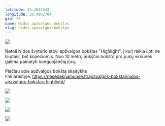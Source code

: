 ```yaml
---
latitude: 55.3043942
longitude: 20.9902704
gid: 26
name: Nidos apžvalgos bokštas
slug: nidos-apzvalgos-bokstas
---
```

![](https://doc-0o-ag-mymaps.googleusercontent.com/untrusted/hostedimage/ihucu48q9m5s1hftel5u85tfdc/nhv36no2180eavicp19mpp04d4/1641717000000/-WPmm_dsOCr8C_2Ftfdhs7CzXYdOD0wc/*/6AIsG_vYSeTFrrIelYp1fJc_6PRA5Cbz4jqNxGRxSt1OgzHkFs0UeI_yiS7h7kCpiI1FJYjylUA5D9ZmJ7_5mF8RMjb40e1O8VMF3xAq7MgXbJ-B2_rPWBnGY623fpYYBVBC3aOh2xJdQdsIlyQThkG_YkQFtn60Um-TI7TeZeDK0jMT50tGubA3HnUeihhj6jg?session=0&fife)  
  
Netoli Nidos švyturio stovi apžvalgos bokštas "Highlight", į kurį reikia lipti ne laiptais, bet kopėčiomis. Nuo 10 metrų aukščio bokšto pro pušų viršūnes galima pamatyti banguojančią jūrą.  
  
Plačiau apie apžvalgos bokštą skaitykite tinklaraštyje: https://nesedeknamuose.lt/apzvalgos-bokstai/nidos-apzvalgos-bokstas-highlight/  
  
![](https://doc-10-ag-mymaps.googleusercontent.com/untrusted/hostedimage/ihucu48q9m5s1hftel5u85tfdc/j47cue8h4qi0vg5ouc2n6c4mvc/1641717000000/-WPmm_dsOCr8C_2Ftfdhs7CzXYdOD0wc/*/6AIsG_vbJuj73JPeMpO3oWBJjGPzzufkNAHlNzXG3Dd0fSavfp3tCVOpc-HiHxzDz6o81pYPGq71E96632R-sQfeDpdtqGyYLbKDHBEVpNZbkU32fLoSTRDRjk14r_Ns2PNb8z4c2ejy5SgDr2iWpUqo9K0RFMCtMxKgggsc0X3ZRz0ovGlQJSaQNFBPcg0UEvA?session=0&fife)  
  
![](https://doc-10-ag-mymaps.googleusercontent.com/untrusted/hostedimage/ihucu48q9m5s1hftel5u85tfdc/0i2gp27m43fm0c9ustamld0p7k/1641717000000/-WPmm_dsOCr8C_2Ftfdhs7CzXYdOD0wc/*/6AIsG_vawtsN6LV-2fEw-XjI6Q0GrTlvch57NQPVaNimM4NXD_fTUc1I-fnddEbdokohhRJ0WdWKwWyMlEAFFF7yitsmspJP5Sw3nvwBtU5kXfBUR3IzC2oz692ca1-m_sesrpTDwaXdGLtHUL1dYm4lkL6aGBtKsqZPPnfGPGzUZMkE4yyL6pIRgNppnRQU9cw?session=0&fife)  
  
![](https://doc-0g-ag-mymaps.googleusercontent.com/untrusted/hostedimage/ihucu48q9m5s1hftel5u85tfdc/gkdrsbnq4lrdbekepe3fvng3t8/1641717000000/-WPmm_dsOCr8C_2Ftfdhs7CzXYdOD0wc/*/6AIsG_vb_Hdfhbs88MuSCg9bhcGRmBuG1L5T1a_jFAUraL3dU8_F4eMyTtS4EkmDq4gwEbEhwU4DVjb4Yk5c7aG2InT0kc4jW3phFYNJW0-yTyt2Jc-rIGbSLTxXv8HZVlKwrOJ9OimKXS9wZqdTVvF9JMupup4hyEi7dFc1Zk8pvOJB6-lRlspZlMEDCkdly6A?session=0&fife)  
  
![](https://doc-0g-ag-mymaps.googleusercontent.com/untrusted/hostedimage/ihucu48q9m5s1hftel5u85tfdc/8kbmoqk0efcu3uv7tkvrioehb4/1641717000000/-WPmm_dsOCr8C_2Ftfdhs7CzXYdOD0wc/*/6AIsG_vbTqxwQhZyTVL8ANwD_r7K7F9Wzlg42OGAuznA2gDPoMDVdKN_Rt_FhOZnvzhxahia-rBIifWu-y2x7V_JZvvlkz_xGNpvNTJggdF5zoWaf-a988jIVkwflntl7b1GhIdIXewDaGHwXAQhH8bVZ5DPkMEyzJDMpKkgC1O-N-rjrHvCj9pYay8eTC6yLGg?session=0&fife)
